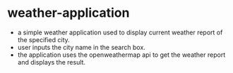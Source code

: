 # weather-application
- a simple weather application used to display current weather report of the specified city.
- user inputs the city name in the search box.
- the application uses the openweathermap api to get the weather report and displays the result.
